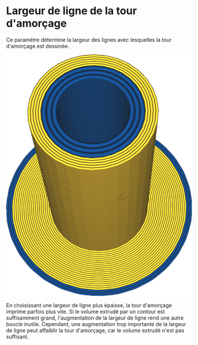 Largeur de ligne de la tour d'amorçage
====
Ce paramètre détermine la largeur des lignes avec lesquelles la tour d'amorçage est dessinée.

![Le matériau bleu a une largeur de ligne plus grande que le matériau jaune](../../../articles/images/prime_tower_line_width.png)

En choisissant une largeur de ligne plus épaisse, la tour d'amorçage imprime parfois plus vite. Si le volume extrudé par un contour est suffisamment grand, l'augmentation de la largeur de ligne rend une autre boucle inutile. Cependant, une augmentation trop importante de la largeur de ligne peut affaiblir la tour d'amorçage, car le volume extrudé n'est pas suffisant.
